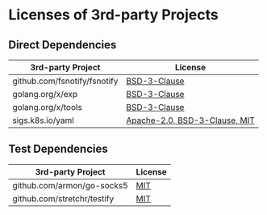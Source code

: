 # Licenses of 3rd-party Projects

## Direct Dependencies

| 3rd-party Project            | License                                                                                             |
| ---------------------------- | --------------------------------------------------------------------------------------------------- |
| github.com/fsnotify/fsnotify | [BSD-3-Clause](https://pkg.go.dev/github.com/fsnotify/fsnotify@v1.7.0?tab=licenses)                 |
| golang.org/x/exp             | [BSD-3-Clause](https://pkg.go.dev/golang.org/x/exp@v0.0.0-20230321023759-10a507213a29?tab=licenses) |
| golang.org/x/tools           | [BSD-3-Clause](https://pkg.go.dev/golang.org/x/tools@v0.18.0?tab=licenses)                          |
| sigs.k8s.io/yaml             | [Apache-2.0, BSD-3-Clause, MIT](https://pkg.go.dev/sigs.k8s.io/yaml@v1.4.0?tab=licenses)            |

## Test Dependencies

| 3rd-party Project           | License                                                                                              |
| --------------------------- | ---------------------------------------------------------------------------------------------------- |
| github.com/armon/go-socks5  | [MIT](https://pkg.go.dev/github.com/armon/go-socks5@v0.0.0-20160902184237-e75332964ef5?tab=licenses) |
| github.com/stretchr/testify | [MIT](https://pkg.go.dev/github.com/stretchr/testify@v1.9.0?tab=licenses)                            |
